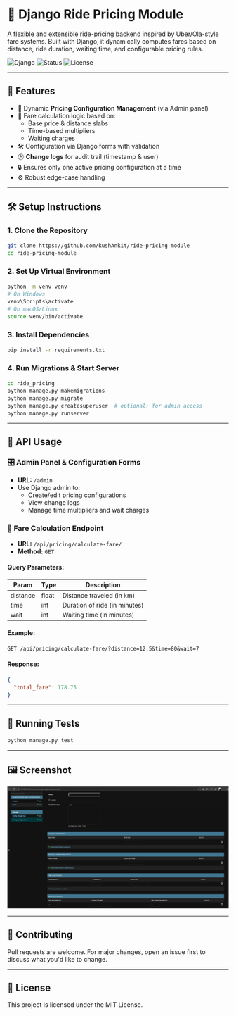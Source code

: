 # 🚖 Django Ride Pricing Module

A flexible and extensible ride-pricing backend inspired by Uber/Ola-style fare systems. Built with Django, it dynamically computes fares based on distance, ride duration, waiting time, and configurable pricing rules.

![Django](https://img.shields.io/badge/Framework-Django-green)
![Status](https://img.shields.io/badge/Status-Completed-blue)
![License](https://img.shields.io/badge/License-MIT-brightgreen)

---

## 📌 Features

- 💼 Dynamic **Pricing Configuration Management** (via Admin panel)
- 🧮 Fare calculation logic based on:
  - Base price & distance slabs
  - Time-based multipliers
  - Waiting charges
- 🛠️ Configuration via Django forms with validation
- 🕒 **Change logs** for audit trail (timestamp & user)
- 🔒 Ensures only one active pricing configuration at a time
- ⚙️ Robust edge-case handling

---

## 🛠️ Setup Instructions

### 1. Clone the Repository

```bash
git clone https://github.com/kushAnkit/ride-pricing-module
cd ride-pricing-module
```

### 2. Set Up Virtual Environment

```bash
python -m venv venv
# On Windows
venv\Scripts\activate
# On macOS/Linux
source venv/bin/activate
```

### 3. Install Dependencies

```bash
pip install -r requirements.txt
```

### 4. Run Migrations & Start Server

```bash
cd ride_pricing
python manage.py makemigrations
python manage.py migrate
python manage.py createsuperuser  # optional: for admin access
python manage.py runserver
```

---

## 🔌 API Usage

### 🎛️ Admin Panel & Configuration Forms

- **URL:** `/admin`
- Use Django admin to:
  - Create/edit pricing configurations
  - View change logs
  - Manage time multipliers and wait charges

### 🚦 Fare Calculation Endpoint

- **URL:** `/api/pricing/calculate-fare/`  
- **Method:** `GET`

#### Query Parameters:

| Param     | Type   | Description                          |
|-----------|--------|--------------------------------------|
| distance  | float  | Distance traveled (in km)            |
| time      | int    | Duration of ride (in minutes)        |
| wait      | int    | Waiting time (in minutes)            |

#### Example:

```
GET /api/pricing/calculate-fare/?distance=12.5&time=80&wait=7
```

#### Response:

```json
{
  "total_fare": 178.75
}
```

---

## 🧪 Running Tests

```bash
python manage.py test
```

---

## 🖼️ Screenshot

![App Screenshot](ride_pricing/assets/screen1.png)

---

## 🤝 Contributing

Pull requests are welcome. For major changes, open an issue first to discuss what you'd like to change.

---

## 📄 License

This project is licensed under the MIT License.
